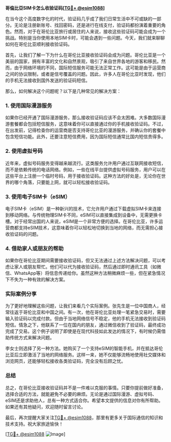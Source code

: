 **哥倫比亞SIM卡怎么收验证码[[TG💪+ @esim1088](https://t.me/s/esim1088)]**

在当今这个高度数字化的时代，验证码几乎成了我们日常生活中不可或缺的一部分。无论是注册新账号、找回密码，还是进行在线支付，验证码都扮演着重要的角色。然而，对于在哥伦比亚旅行或居住的人来说，接收这些验证码可能会成为一个挑战。特别是当你使用本地SIM卡时，可能会遇到一些问题。今天，我们就来聊聊如何在哥伦比亚顺利接收验证码。

首先，让我们了解一下为什么在哥伦比亚接收验证码会成为问题。哥伦比亚是一个美丽的国家，拥有丰富的文化和自然景观，吸引了来自世界各地的游客和移民。然而，由于网络环境的不同，国际短信服务可能无法正常工作。这可能是由于运营商之间的协议限制，或者是信号覆盖的问题。因此，许多人在哥伦比亚时发现，他们的手机无法接收到国外发送的验证码短信。

那么，如何解决这个问题呢？以下是几种常见的解决方案：

### 1. 使用国际漫游服务

如果你已经开通了国际漫游服务，那么接收验证码应该不会太困难。大多数国际漫游套餐都会包括短信服务，这意味着你可以直接通过你的手机接收验证码。不过，在出发前，记得检查你的运营商是否支持哥伦比亚的漫游服务，并确认你的套餐中包含短信功能。此外，还要注意短信费用，因为国际短信通常比国内短信贵得多。

### 2. 使用虚拟号码

近年来，虚拟号码服务变得越来越流行。这类服务允许用户通过互联网接收短信，而不是依赖传统的电话网络。例如，一些在线平台提供虚拟号码服务，用户可以在这些平台上注册一个临时号码，用于接收验证码。这种方法的好处是，无论你在世界的哪个角落，只要能上网，就可以轻松接收验证码。

### 3. 使用电子SIM卡（eSIM）

电子SIM卡（eSIM）是一种新兴的技术，它允许用户通过下载虚拟SIM卡来连接到移动网络。与传统物理SIM卡不同，eSIM可以直接集成到设备中，无需更换卡槽。对于经常出国的人来说，eSIM是一个非常方便的选择。在哥伦比亚，许多运营商都支持eSIM技术，这意味着你可以轻松地切换到当地的网络，而无需担心接收验证码的问题。

### 4. 借助家人或朋友的帮助

如果你在哥伦比亚期间需要接收验证码，但又无法通过上述方法解决问题，可以考虑让家人或朋友帮忙。他们可以代为接收验证码，然后通过即时通讯工具（如微信、WhatsApp等）将信息传递给你。虽然这种方法稍微麻烦一些，但在紧急情况下不失为一种有效的解决方案。

### 实际案例分享

为了更好地理解这些问题，让我们来看几个实际案例。张先生是一位中国商人，经常往返于哥伦比亚和中国之间。有一次，他在哥伦比亚处理一笔紧急交易时，需要输入验证码以完成付款。但由于当地网络信号不稳定，他的手机无法接收到验证码短信。情急之下，他联系了一位在国内的朋友，通过微信收到了验证码，最终成功完成了交易。这个例子说明了即使是在现代科技如此发达的情况下，有时候仍需借助传统方式来解决问题。

李女士则选择了另一种方法。她购买了一个支持eSIM的智能手机，并在抵达哥伦比亚后立即激活了当地的网络服务。这样一来，她不仅能够流畅地使用社交媒体和浏览网页，还能够轻松接收各类验证码，完全没有后顾之忧。

### 总结

总之，在哥伦比亚接收验证码并不是一件难以克服的事情。只要你提前做好准备，选择合适的方法，就能避免不必要的麻烦。无论是通过国际漫游、虚拟号码、eSIM还是求助他人，总有一种方式适合你。希望本文提供的信息对你有所帮助。如果还有其他疑问，欢迎随时留言讨论。

最后，再次提醒大家关注[TG💪+ @esim1088](https://t.me/s/esim1088)，那里有更多关于国际通信的知识和技术支持。祝大家旅途愉快！

[[TG💪+ @esim1088](https://t.me/s/esim1088) ![Image](https://i.postimg.cc/4NQfJmqS/Snipaste-2025-05-13-00-14-12.png)]